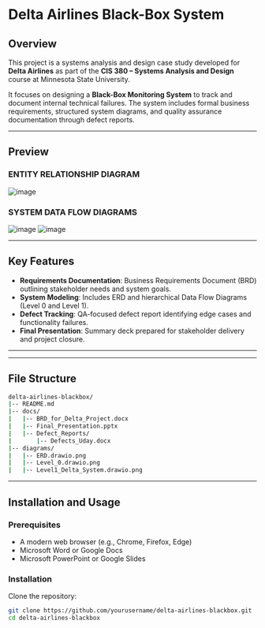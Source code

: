 # Delta Airlines Black-Box System

## Overview

This project is a systems analysis and design case study developed for **Delta Airlines** as part of the **CIS 380 – Systems Analysis and Design** course at Minnesota State University.

It focuses on designing a **Black-Box Monitoring System** to track and document internal technical failures. The system includes formal business requirements, structured system diagrams, and quality assurance documentation through defect reports.

---

## Preview

### ENTITY RELATIONSHIP DIAGRAM  
![image](https://github.com/user-attachments/assets/983d59b5-e3f2-4db5-89b8-e041a1747a1d)

### SYSTEM DATA FLOW DIAGRAMS  
![image](https://github.com/user-attachments/assets/521de669-60c5-43d4-b796-f74ec6cbe888) 
![image](https://github.com/user-attachments/assets/347746b0-8042-4291-8a71-1d25c0fc9ed4)

---

## Key Features

- **Requirements Documentation**: Business Requirements Document (BRD) outlining stakeholder needs and system goals.
- **System Modeling**: Includes ERD and hierarchical Data Flow Diagrams (Level 0 and Level 1).
- **Defect Tracking**: QA-focused defect report identifying edge cases and functionality failures.
- **Final Presentation**: Summary deck prepared for stakeholder delivery and project closure.

---



---

## File Structure

```bash
delta-airlines-blackbox/
|-- README.md
|-- docs/
|   |-- BRD_for_Delta_Project.docx
|   |-- Final_Presentation.pptx
|   |-- Defect_Reports/
|       |-- Defects_Uday.docx
|-- diagrams/
|   |-- ERD.drawio.png
|   |-- Level_0.drawio.png
|   |-- Level1_Delta_System.drawio.png
```
---

## Installation and Usage

### Prerequisites

- A modern web browser (e.g., Chrome, Firefox, Edge)
- Microsoft Word or Google Docs
- Microsoft PowerPoint or Google Slides

### Installation

Clone the repository:
```bash
git clone https://github.com/yourusername/delta-airlines-blackbox.git
cd delta-airlines-blackbox

